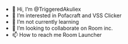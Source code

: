 - 👋 Hi, I’m @TriggeredAkuliex
- 👀 I’m interested in Pofacraft and VSS Clicker
- 🌱 I’m not currently learning 
- 💞️ I’m looking to collaborate on Room inc.
- 📫 How to reach me Room Launcher

<!---
TriggeredAkuliex/TriggeredAkuliex is a ✨ special ✨ repository because its `README.md` (this file) appears on your GitHub profile.
You can click the Preview link to take a look at your changes.
--->

